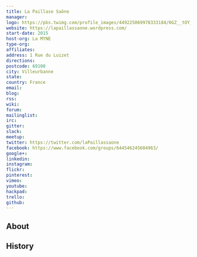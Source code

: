 ```yaml
---
title: La Paillase Saône
manager: 
logo: https://pbs.twimg.com/profile_images/449225069978333184/0GZ__tOY_400x400.png
website: https://lapaillassaone.wordpress.com/
start-date: 2015
host-org: La MYNE
type-org: 
affiliates: 
address: 1 Rue du Luizet
directions: 
postcode: 69100
city: Villeurbanne
state: 
country: France
email: 
blog: 
rss: 
wiki: 
forum: 
mailinglist: 
irc: 
gitter: 
slack: 
meetup: 
twitter: https://twitter.com/laPaillassaone
facebook: https://www.facebook.com/groups/644546245604963/
google+: 
linkedin: 
instagram: 
flickr: 
pinterest: 
vimeo: 
youtube: 
hackpad: 
trello: 
github: 
---
```


## About

## History
